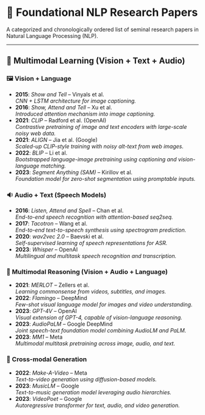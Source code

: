 # 🧠 Foundational NLP Research Papers

A categorized and chronologically ordered list of seminal research papers in Natural Language Processing (NLP).

---

## 🤝 Multimodal Learning (Vision + Text + Audio)

### 🖼️ Vision + Language
- **2015**: *Show and Tell* – Vinyals et al.  
  _CNN + LSTM architecture for image captioning._
- **2016**: *Show, Attend and Tell* – Xu et al.  
  _Introduced attention mechanism into image captioning._
- **2021**: *CLIP* – Radford et al. (OpenAI)  
  _Contrastive pretraining of image and text encoders with large-scale noisy web data._
- **2021**: *ALIGN* – Jia et al. (Google)  
  _Scaled-up CLIP-style training with noisy alt-text from web images._
- **2022**: *BLIP* – Li et al.  
  _Bootstrapped language-image pretraining using captioning and vision-language matching._
- **2023**: *Segment Anything (SAM)* – Kirillov et al.  
  _Foundation model for zero-shot segmentation using promptable inputs._

### 🔉 Audio + Text (Speech Models)
- **2016**: *Listen, Attend and Spell* – Chan et al.  
  _End-to-end speech recognition with attention-based seq2seq._
- **2017**: *Tacotron* – Wang et al.  
  _End-to-end text-to-speech synthesis using spectrogram prediction._
- **2020**: *wav2vec 2.0* – Baevski et al.  
  _Self-supervised learning of speech representations for ASR._
- **2023**: *Whisper* – OpenAI  
  _Multilingual and multitask speech recognition and transcription._

### 🎥 Multimodal Reasoning (Vision + Audio + Language)
- **2021**: *MERLOT* – Zellers et al.  
  _Learning commonsense from videos, subtitles, and images._
- **2022**: *Flamingo* – DeepMind  
  _Few-shot visual language model for images and video understanding._
- **2023**: *GPT-4V* – OpenAI  
  _Visual extension of GPT-4, capable of vision-language reasoning._
- **2023**: *AudioPaLM* – Google DeepMind  
  _Joint speech-text foundation model combining AudioLM and PaLM._
- **2023**: *MM1* – Meta  
  _Multimodal multitask pretraining across image, audio, and text._

### 🧪 Cross-modal Generation
- **2022**: *Make-A-Video* – Meta  
  _Text-to-video generation using diffusion-based models._
- **2023**: *MusicLM* – Google  
  _Text-to-music generation model leveraging audio hierarchies._
- **2023**: *VideoPoet* – Google  
  _Autoregressive transformer for text, audio, and video generation._

